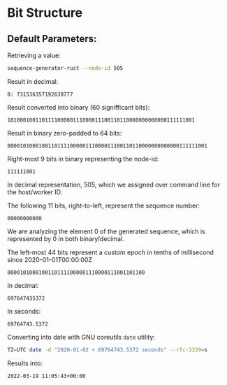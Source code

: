 # Bit Structure

## Default Parameters:

Retrieving a value:

```sh
sequence-generator-rust --node-id 505
```

Result in decimal:

```text
0: 731536357192630777
```

Result converted into binary (60 signifficant bits):

```text
101000100110111100000111000011100110110000000000000111111001
```

Result in binary zero-padded to 64 bits:

```text
0000101000100110111100000111000011100110110000000000000111111001
```

Right-most 9 bits in binary representing the node-id:

```text
111111001
```

In decimal representation, 505, which we assigned over command line for the host/worker ID.

The following 11 bits, right-to-left, represent the sequence number:

```text
00000000000
```

We are analyzing the element 0 of the generated sequence, which is represented by 0 in both binary/decimal.

The left-most 44 bits represent a custom epoch in tenths of millisecond since 2020-01-01T00:00:00Z

```text
00001010001001101111000001110000111001101100
```

In decimal:

```text
697647435372
```

In seconds:

```text
69764743.5372
```

Converting into date with GNU coreutils `date` utility:

```sh
TZ=UTC date -d "2020-01-02 + 69764743.5372 seconds" --rfc-3339=s
```

Results into:

```text
2022-03-19 11:05:43+00:00
```
